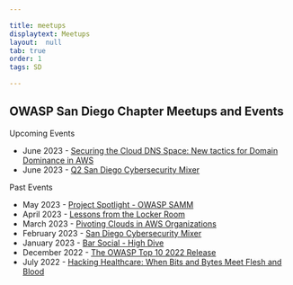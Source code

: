 ```yaml
---

title: meetups
displaytext: Meetups
layout:  null
tab: true
order: 1
tags: SD

---
```


## OWASP San Diego Chapter Meetups and Events


Upcoming Events

* June 2023 - [Securing the Cloud DNS Space: New tactics for Domain Dominance in AWS](https://www.meetup.com/open-web-application-security-project-san-diego-owasp-sd/events/bcnwbsyfcjbtb/)
* June 2023 - [Q2 San Diego Cybersecurity Mixer](https://www.meetup.com/open-web-application-security-project-san-diego-owasp-sd/events/293452416/)


Past Events

* May 2023 - [Project Spotlight - OWASP SAMM](https://www.meetup.com/open-web-application-security-project-san-diego-owasp-sd/events/bcnwbsyfcfbvb/)
* April 2023 - [Lessons from the Locker Room](https://www.meetup.com/open-web-application-security-project-san-diego-owasp-sd/events/bcnwbsyfcgbbc/)
* March 2023 - [Pivoting Clouds in AWS Organizations](https://www.meetup.com/open-web-application-security-project-san-diego-owasp-sd/events/bcnwbsyfcdbvb/)
* February 2023 - [San Diego Cybersecurity Mixer](https://www.meetup.com/open-web-application-security-project-san-diego-owasp-sd/events/bcnwbsyfchbxb/)
* January 2023 - [Bar Social - High Dive](https://www.meetup.com/open-web-application-security-project-san-diego-owasp-sd/events/bcnwbsyfccbzb/)
* December 2022 - [The OWASP Top 10 2022 Release](https://www.meetup.com/open-web-application-security-project-san-diego-owasp-sd/events/bcnwbsydcqbtb/)
* July 2022 - [Hacking Healthcare: When Bits and Bytes Meet Flesh and Blood](https://www.meetup.com/open-web-application-security-project-san-diego-owasp-sd/events/bcnwbsydckbcc/)
